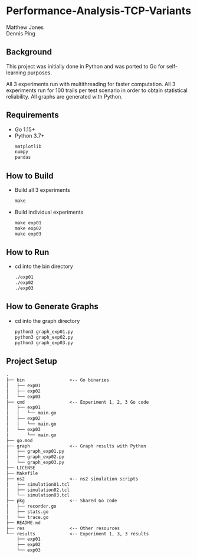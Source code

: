 # Performance-Analysis-TCP-Variants

Matthew Jones  
Dennis Ping

## Background

This project was initially done in Python and was ported to Go for self-learning purposes.

All 3 experiments run with multithreading for faster computation. All 3 experiments run for 100 trails per test scenario in order to obtain statistical reliability. All graphs are generated with Python.

## Requirements

* Go 1.15+
* Python 3.7+
    ```txt
    matplotlib
    numpy
    pandas
    ```

## How to Build

* Build all 3 experiments
    ```txt
    make
    ```

* Build individual experiments
    ```txt
    make exp01
    make exp02
    make exp03
    ```

## How to Run

* cd into the bin directory
    ```txt
    ./exp01
    ./exp02
    ./exp03
    ```

## How to Generate Graphs

* cd into the graph directory
    ```txt
    python3 graph_exp01.py
    python3 graph_exp02.py
    python3 graph_exp03.py
    ```

## Project Setup

```txt
.
├── bin                 <-- Go binaries
│   ├── exp01
│   ├── exp02
│   └── exp03
├── cmd                 <-- Experiment 1, 2, 3 Go code
│   ├── exp01
│   │   └── main.go
│   ├── exp02
│   │   └── main.go
│   └── exp03
│       └── main.go
├── go.mod
├── graph               <-- Graph results with Python
│   ├── graph_exp01.py
│   ├── graph_exp02.py
│   └── graph_exp03.py
├── LICENSE
├── Makefile
├── ns2                 <-- ns2 simulation scripts
│   ├── simulation01.tcl
│   ├── simulation02.tcl
│   └── simulation03.tcl
├── pkg                 <-- Shared Go code
│   ├── recorder.go
│   ├── stats.go
│   └── trace.go
├── README.md
├── res                 <-- Other resources
└── results             <-- Experiment 1, 3, 3 results
    ├── exp01
    ├── exp02
    └── exp03
```